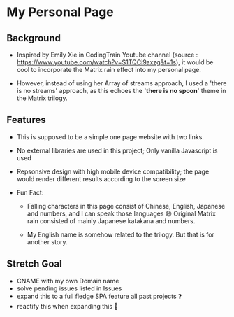 # My Personal Page

## Background
+ Inspired by Emily Xie in CodingTrain Youtube channel (source : https://www.youtube.com/watch?v=S1TQCi9axzg&t=1s), it would be cool to incorporate the Matrix rain effect into my personal page. 

+ However, instead of using her Array of streams approach, I used a 'there is no streams' approach, as this echoes the **'there is no spoon'** theme in the Matrix trilogy.

## Features
+ This is supposed to be a simple one page website with two links. 

+ No external libraries are used in this project; Only vanilla Javascript is used

+ Repsonsive design with high mobile device compatibility; the page would render different results according to the screen size

+ Fun Fact:
  + Falling characters in this page consist of Chinese, English, Japanese and numbers, and I can speak those languages :smile:
    Original Matrix rain consisted of mainly Japanese katakana and numbers.
    
  + My English name is somehow related to the trilogy. But that is for another story.
    
## Stretch Goal
+ CNAME with my own Domain name
+ solve pending issues listed in Issues
+ expand this to a full fledge SPA feature all past projects :question:
+ reactify this when expanding this :thinking:
